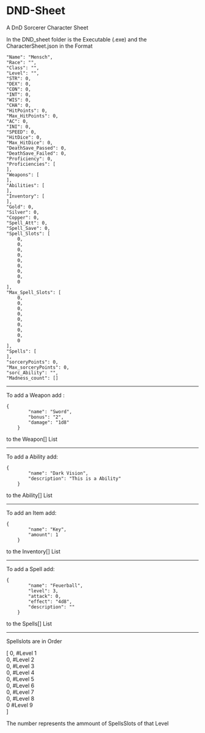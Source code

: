 # DND-Sheet
A DnD Sorcerer Character Sheet

In the DND_sheet folder is the Executable (.exe)
and the CharacterSheet.json in the Format

    "Name": "Mensch",
    "Race": "",
    "Class": "",
    "Level": "",
    "STR": 0,
    "DEX": 0,
    "CON": 0,
    "INT": 0,
    "WIS": 0,
    "CHA": 0,
    "HitPoints": 0,
    "Max_HitPoints": 0,
    "AC": 0,
    "INI": 0,
    "SPEED": 0,
    "HitDice": 0,
    "Max_HitDice": 0,
    "DeathSave_Passed": 0,
    "DeathSave_Failed": 0,
    "Proficiency": 0,
    "Proficiencies": [
    ],
    "Weapons": [
    ],
    "Abilities": [
    ],
    "Inventory": [
    ],
    "Gold": 0,
    "Silver": 0,
    "Copper": 0,
    "Spell_Att": 0,
    "Spell_Save": 0,
    "Spell_Slots": [
        0,
        0,
        0,
        0,
        0,
        0,
        0,
        0,
        0
    ],
    "Max_Spell_Slots": [
        0,
        0,
        0,
        0,
        0,
        0,
        0,
        0,
        0
    ],
    "Spells": [
    ],
    "sorceryPoints": 0,
    "Max_sorceryPoints": 0,
    "sorc_Ability": "",
    "Madness_count": []

-----------------------------------------

To add a Weapon add :

    {
            "name": "Sword",
            "bonus": "2",
            "damage": "1d8"
        }
to the Weapon[] List

---------------------------------------

To add a Ability add:

    {
            "name": "Dark Vision",
            "description": "This is a Ability"
        }

to the Ability[] List

-----------------------------------------

To add an Item add:

    {
            "name": "Key",
            "amount": 1
        }

to the Inventory[] List

--------------------------------------

To add a Spell add:

    {
            "name": "Feuerball",
            "level": 3,
            "attack": 0,
            "effect": "4d8",
            "description": ""
        }

to the Spells[] List

-------------------------------------

Spellslots are in Order

[
        0, #Level 1 \
        0, #Level 2 \
        0, #Level 3 \
        0, #Level 4 \
        0, #Level 5 \
        0, #Level 6 \
        0, #Level 7 \
        0, #Level 8 \
        0  #Level 9 \
    ]

The number represents the ammount of SpellsSlots of that Level